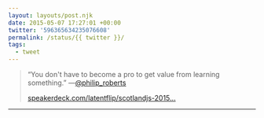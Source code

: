 ```yaml
---
layout: layouts/post.njk
date: 2015-05-07 17:27:01 +00:00
twitter: '596365634235076608'
permalink: /status/{{ twitter }}/
tags: 
  - tweet
---
```


> “You don't have to become a pro to get value from learning something.” —[@philip_roberts](https://twitter.com/philip_roberts) 
> 
> [speakerdeck.com/latentflip/scotlandjs-2015…](https://speakerdeck.com/latentflip/scotlandjs-2015-keynote-learning-teaching-and-empathy)

---
